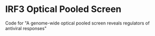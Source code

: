 # IRF3 Optical Pooled Screen

Code for "A genome-wide optical pooled screen reveals regulators of antiviral responses"
